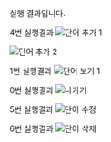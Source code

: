 실행 결과입니다.


4번 실행결과
![단어 추가 1](https://github.com/saniolsida/PP1_Project/assets/129493155/84b1f78b-7bb1-408f-85fd-1d57f7cf2093)

![단어 추가 2](https://github.com/saniolsida/PP1_Project/assets/129493155/23a8dcbd-a808-440e-84cc-d04b0ba74b67)

1번 실행결과
![단어 보기 1](https://github.com/saniolsida/PP1_Project/assets/129493155/17597d42-3fef-47c5-a7be-e0336ef2ee08)

0번 실행결과
![나가기](https://github.com/saniolsida/PP1_Project/assets/129493155/c55c818e-6b09-4e53-b895-0120b5ca8977)

5번 실행결과
![단어 수정](https://github.com/saniolsida/PP1_Project/assets/129493155/bfc87bc4-da05-47d3-96ea-ed03cf983083)

6번 실행결과
![단어 삭제](https://github.com/saniolsida/PP1_Project/assets/129493155/ae256aee-f949-445d-bae2-148cc301c6c5)
